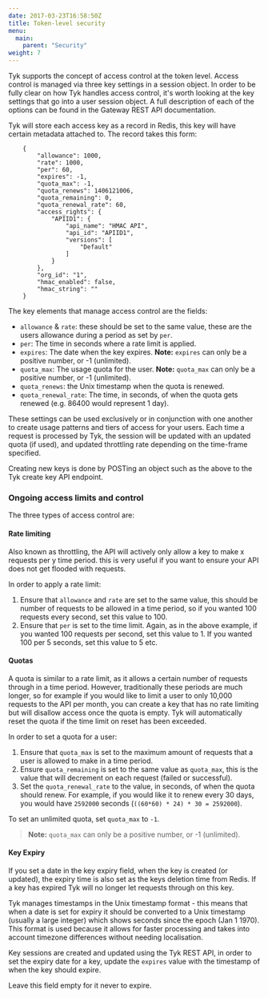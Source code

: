 ```yaml
---
date: 2017-03-23T16:58:50Z
title: Token-level security
menu:
  main:
    parent: "Security"
weight: 7 
---
```


Tyk supports the concept of access control at the token level. Access control is managed via three key settings in a session object. In order to be fully clear on how Tyk handles access control, it's worth looking at the key settings that go into a user session object. A full description of each of the options can be found in the Gateway REST API documentation.

Tyk will store each access key as a record in Redis, this key will have certain metadata attached to. The record takes this form:

```{.copyWrapper}
    {
        "allowance": 1000,
        "rate": 1000,
        "per": 60,
        "expires": -1,
        "quota_max": -1,
        "quota_renews": 1406121006,
        "quota_remaining": 0,
        "quota_renewal_rate": 60,
        "access_rights": {
            "APIID1": {
                "api_name": "HMAC API",
                "api_id": "APIID1",
                "versions": [
                    "Default"
                ]
            }
        },
        "org_id": "1",
        "hmac_enabled": false,
        "hmac_string": ""
    }
```

The key elements that manage access control are the fields:

*   `allowance` & `rate`: these should be set to the same value, these are the users allowance during a period as set by `per`.
*   `per`: The time in seconds where a rate limit is applied.
*   `expires`: The date when the key expires. **Note:** `expires` can only be a positive number, or -1 (unlimited).
*   `quota_max`: The usage quota for the user. **Note:** `quota_max` can only be a positive number, or -1 (unlimited).
*   `quota_renews`: the Unix timestamp when the quota is renewed.
*   `quota_renewal_rate`: The time, in seconds, of when the quota gets renewed (e.g. 86400 would represent 1 day).

These settings can be used exclusively or in conjunction with one another to create usage patterns and tiers of access for your users. Each time a request is processed by Tyk, the session will be updated with an updated quota (if used), and updated throttling rate depending on the time-frame specified.

Creating new keys is done by POSTing an object such as the above to the Tyk create key API endpoint.

### Ongoing access limits and control

The three types of access control are:

#### Rate limiting

Also known as throttling, the API will actively only allow a key to make x requests per y time period. this is very useful if you want to ensure your API does not get flooded with requests.

In order to apply a rate limit:

1.  Ensure that `allowance` and `rate` are set to the same value, this should be number of requests to be allowed in a time period, so if you wanted 100 requests every second, set this value to 100.
2.  Ensure that `per` is set to the time limit. Again, as in the above example, if you wanted 100 requests per second, set this value to 1. If you wanted 100 per 5 seconds, set this value to 5 etc.

#### Quotas

A quota is similar to a rate limit, as it allows a certain number of requests through in a time period. However, traditionally these periods are much longer, so for example if you would like to limit a user to only 10,000 requests to the API per month, you can create a key that has no rate limiting but will disallow access once the quota is empty. Tyk will automatically reset the quota if the time limit on reset has been exceeded.

In order to set a quota for a user:

1.  Ensure that `quota_max` is set to the maximum amount of requests that a user is allowed to make in a time period.
2.  Ensure `quota_remaining` is set to the same value as `quota_max`, this is the value that will decrement on each request (failed or successful).
3.  Set the `quota_renewal_rate` to the value, in seconds, of when the quota should renew. For example, if you would like it to renew every 30 days, you would have `2592000` seconds (`((60*60) * 24) * 30 = 2592000`).

To set an unlimited quota, set `quota_max` to `-1`.

> **Note:** `quota_max` can only be a positive number, or -1 (unlimited).

#### Key Expiry

If you set a date in the key expiry field, when the key is created (or updated), the expiry time is also set as the keys deletion time from Redis. If a key has expired Tyk will no longer let requests through on this key.

Tyk manages timestamps in the Unix timestamp format - this means that when a date is set for expiry it should be converted to a Unix timestamp (usually a large integer) which shows seconds since the epoch (Jan 1 1970). This format is used because it allows for faster processing and takes into account timezone differences without needing localisation.

Key sessions are created and updated using the Tyk REST API, in order to set the expiry date for a key, update the `expires` value with the timestamp of when the key should expire.

Leave this field empty for it never to expire.
